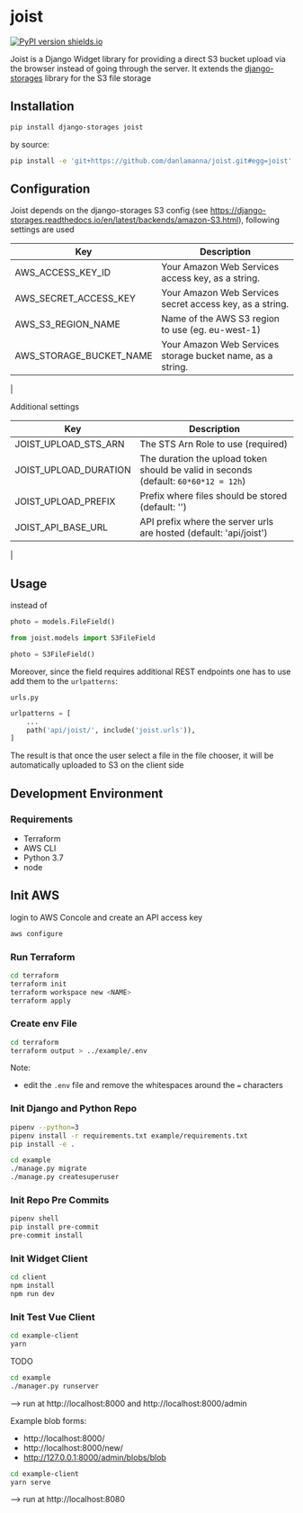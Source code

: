# joist

[![PyPI version shields.io](https://img.shields.io/pypi/v/joist.svg)](https://pypi.python.org/pypi/joist/)

Joist is a Django Widget library for providing a direct S3 bucket upload via the browser instead of going through the server. It extends the [django-storages](https://github.com/jschneier/django-storages) library for the S3 file storage

## Installation

```sh
pip install django-storages joist
```

by source:

```sh
pip install -e 'git+https://github.com/danlamanna/joist.git#egg=joist'
```

## Configuration

Joist depends on the django-storages S3 config (see https://django-storages.readthedocs.io/en/latest/backends/amazon-S3.html), following settings are used

| Key                     | Description  |
| ----------------------- | ------------- |
| AWS_ACCESS_KEY_ID       | Your Amazon Web Services access key, as a string. |
| AWS_SECRET_ACCESS_KEY   | Your Amazon Web Services secret access key, as a string. |
| AWS_S3_REGION_NAME      | Name of the AWS S3 region to use (eg. eu-west-1) |
| AWS_STORAGE_BUCKET_NAME | Your Amazon Web Services storage bucket name, as a string.
 |

Additional settings

| Key                     | Description  |
| ----------------------- | ------------- |
| JOIST_UPLOAD_STS_ARN    | The STS Arn Role to use (required) |
| JOIST_UPLOAD_DURATION   | The duration the upload token should be valid in seconds (default: `60*60*12 = 12h`) |
| JOIST_UPLOAD_PREFIX      | Prefix where files should be stored (default: '') |
| JOIST_API_BASE_URL | API prefix where the server urls are hosted (default: 'api/joist')
|


## Usage

instead of

```python
photo = models.FileField()
```

```python
from joist.models import S3FileField

photo = S3FileField()
```

Moreover, since the field requires additional REST endpoints one has to use add them to the `urlpatterns`:

`urls.py`
```python
urlpatterns = [
    ...
    path('api/joist/', include('joist.urls')),
]
```

The result is that once the user select a file in the file chooser, it will be automatically uploaded to S3 on the client side

## Development Environment

### Requirements
 * Terraform
 * AWS CLI
 * Python 3.7
 * node

## Init AWS
login to AWS Concole and create an API access key
```sh
aws configure
```

### Run Terraform
```sh
cd terraform
terraform init
terraform workspace new <NAME>
terraform apply
```

### Create env File
```sh
cd terraform
terraform output > ../example/.env
```
Note:
 * edit the `.env` file and remove the whitespaces around the `=` characters


### Init Django and Python Repo
```sh
pipenv --python=3
pipenv install -r requirements.txt example/requirements.txt
pip install -e .

cd example
./manage.py migrate
./manage.py createsuperuser
```

### Init Repo Pre Commits
```sh
pipenv shell
pip install pre-commit
pre-commit install
```

### Init Widget Client
```sh
cd client
npm install
npm run dev
```

### Init Test Vue Client
```sh
cd example-client
yarn
```

TODO


```sh
cd example
./manager.py runserver
```
--> run at http://localhost:8000 and http://localhost:8000/admin

Example blob forms:
 * http://localhost:8000/
 * http://localhost:8000/new/
 * http://127.0.0.1:8000/admin/blobs/blob


```sh
cd example-client
yarn serve
```
--> run at http://localhost:8080
